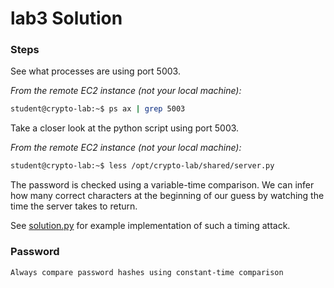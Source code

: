 # lab3 Solution

### Steps

See what processes are using port 5003.

*From the remote EC2 instance (not your local machine):*
```bash
student@crypto-lab:~$ ps ax | grep 5003
```

Take a closer look at the python script using port 5003.

*From the remote EC2 instance (not your local machine):*
```bash
student@crypto-lab:~$ less /opt/crypto-lab/shared/server.py
```

The password is checked using a variable-time comparison.  We can infer how many correct characters at the beginning of our guess by watching the time the server takes to return.

See [solution.py](solution.py) for example implementation of such a timing attack.


### Password

```
Always compare password hashes using constant-time comparison
```
